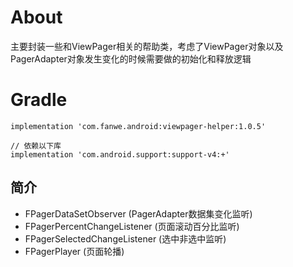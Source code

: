 # About
主要封装一些和ViewPager相关的帮助类，考虑了ViewPager对象以及PagerAdapter对象发生变化的时候需要做的初始化和释放逻辑

# Gradle
```
implementation 'com.fanwe.android:viewpager-helper:1.0.5'

// 依赖以下库
implementation 'com.android.support:support-v4:+'
```

## 简介
* FPagerDataSetObserver (PagerAdapter数据集变化监听)
* FPagerPercentChangeListener (页面滚动百分比监听)
* FPagerSelectedChangeListener (选中非选中监听)
* FPagerPlayer (页面轮播)
